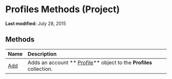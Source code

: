 
# Profiles Methods (Project)

 **Last modified:** July 28, 2015


## Methods



|**Name**|**Description**|
|:-----|:-----|
| [Add](056f912a-214f-8e23-338e-38e26b9d1e9d.md)|Adds an account  ** [Profile](92ae9d1a-ea4d-1814-1655-f0798f4b18d0.md)** object to the **Profiles** collection.|
